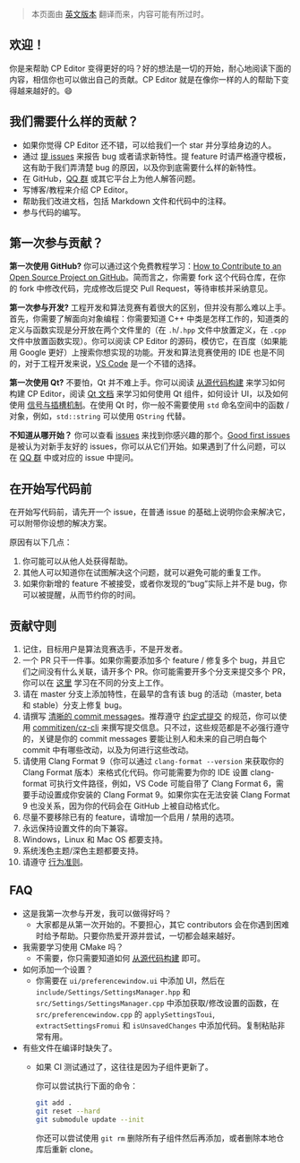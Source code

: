 > 本页面由 [英文版本](CONTRIBUTING.md) 翻译而来，内容可能有所过时。

## 欢迎！

你是来帮助 CP Editor 变得更好的吗？好的想法是一切的开始，耐心地阅读下面的内容，相信你也可以做出自己的贡献。CP Editor 就是在像你一样的人的帮助下变得越来越好的。:smile:

## 我们需要什么样的贡献？

- 如果你觉得 CP Editor 还不错，可以给我们一个 star 并分享给身边的人。
- 通过 [提 issues](https://github.com/cpeditor/cpeditor/issues/new/choose) 来报告 bug 或者请求新特性。提 feature 时请严格遵守模板，这有助于我们弄清楚 bug 的原因，以及你到底需要什么样的新特性。
- 在 GitHub，[QQ 群](https://jq.qq.com/?_wv=1027&k=50eq8yF) 或其它平台上为他人解答问题。
- 写博客/教程来介绍 CP Editor。
- 帮助我们改进文档，包括 Markdown 文件和代码中的注释。
- 参与代码的编写。

## 第一次参与贡献？

**第一次使用 GitHub?** 你可以通过这个免费教程学习：[How to Contribute to an Open Source Project on GitHub](https://egghead.io/series/how-to-contribute-to-an-open-source-project-on-github)。简而言之，你需要 fork 这个代码仓库，在你的 fork 中修改代码，完成修改后提交 Pull Request，等待审核并采纳意见。

**第一次参与开发?** 工程开发和算法竞赛有着很大的区别，但并没有那么难以上手。首先，你需要了解面向对象编程：你需要知道 C++ 中类是怎样工作的，知道类的定义与函数实现是分开放在两个文件里的（在 `.h`/`.hpp` 文件中放置定义，在 `.cpp` 文件中放置函数实现）。你可以阅读 CP Editor 的源码，模仿它，在百度（如果能用 Google 更好）上搜索你想实现的功能。开发和算法竞赛使用的 IDE 也是不同的，对于工程开发来说，[VS Code](https://code.visualstudio.com/) 是一个不错的选择。

**第一次使用 Qt?** 不要怕，Qt 并不难上手。你可以阅读 [从源代码构建](doc/INSTALL_zh-CN.md#从源代码构建) 来学习如何构建 CP Editor，阅读 [Qt 文档](https://doc.qt.io/) 来学习如何使用 Qt 组件，如何设计 UI，以及如何使用 [信号与插槽机制](https://doc.qt.io/qt-5/signalsandslots.html)。在使用 Qt 时，你一般不需要使用 `std` 命名空间中的函数 / 对象，例如，`std::string` 可以使用 `QString` 代替。

**不知道从哪开始？** 你可以查看 [issues](https://github.com/cpeditor/cpeditor/issues) 来找到你感兴趣的那个。[Good first issues](https://github.com/cpeditor/cpeditor/issues?q=is%3Aissue+is%3Aopen+label%3A%22good+first+issue%22) 是被认为对新手友好的 issues，你可以从它们开始。如果遇到了什么问题，可以在 [QQ 群](https://jq.qq.com/?_wv=1027&k=50eq8yF) 中或对应的 issue 中提问。

## 在开始写代码前

在开始写代码前，请先开一个 issue，在普通 issue 的基础上说明你会来解决它，可以附带你设想的解决方案。

原因有以下几点：

1. 你可能可以从他人处获得帮助。
2. 其他人可以知道你在试图解决这个问题，就可以避免可能的重复工作。
3. 如果你新增的 feature 不被接受，或者你发现的“bug”实际上并不是 bug，你可以被提醒，从而节约你的时间。

## 贡献守则

1. 记住，目标用户是算法竞赛选手，不是开发者。
2. 一个 PR 只干一件事。如果你需要添加多个 feature / 修复多个 bug，并且它们之间没有什么关联，请开多个 PR。你可能需要开多个分支来提交多个 PR，你可以在 [这里](https://learngitbranching.js.org/) 学习在不同的分支上工作。
3. 请在 master 分支上添加特性，在最早的含有该 bug 的活动（master, beta 和 stable）分支上修复 bug。
4. 请撰写 [清晰的 commit messages](https://chris.beams.io/posts/git-commit/)。推荐遵守 [约定式提交](https://www.conventionalcommits.org/zh-hans/) 的规范，你可以使用 [commitizen/cz-cli](https://github.com/commitizen/cz-cli) 来撰写提交信息。只不过，这些规范都是不必强行遵守的，关键是你的 commit messages 要能让别人和未来的自己明白每个 commit 中有哪些改动，以及为何进行这些改动。
5. 请使用 Clang Format 9（你可以通过 `clang-format --version` 来获取你的 Clang Format 版本）来格式化代码。你可能需要为你的 IDE 设置 clang-format 可执行文件路径，例如，VS Code 可能自带了 Clang Format 6，需要手动设置成你安装的 Clang Format 9。如果你实在无法安装 Clang Format 9 也没关系，因为你的代码会在 GitHub 上被自动格式化。
6. 尽量不要移除已有的 feature，请增加一个启用 / 禁用的选项。
7. 永远保持设置文件的向下兼容。
8. Windows，Linux 和 Mac OS 都要支持。
9. 系统浅色主题/深色主题都要支持。
10. 请遵守 [行为准则](CODE_OF_CONDUCT.md)。

## FAQ

- 这是我第一次参与开发，我可以做得好吗？
  - 大家都是从第一次开始的。不要担心，其它 contributors 会在你遇到困难时给予帮助。只要你热爱开源并尝试，一切都会越来越好。
- 我需要学习使用 CMake 吗？
  - 不需要，你只需要知道如何 [从源代码构建](doc/INSTALL_zh-CN.md#从源代码构建) 即可。
- 如何添加一个设置？
  - 你需要在 `ui/preferencewindow.ui` 中添加 UI，然后在 `include/Settings/SettingsManager.hpp` 和 `src/Settings/SettingsManager.cpp` 中添加获取/修改设置的函数，在 `src/preferencewindow.cpp` 的 `applySettingsToui`, `extractSettingsFromui` 和 `isUnsavedChanges` 中添加代码。复制粘贴非常有用。
- 有些文件在编译时缺失了。
  - 如果 CI 测试通过了，这往往是因为子组件更新了。

    你可以尝试执行下面的命令：

    ```sh
    git add .
    git reset --hard
    git submodule update --init
    ```

    你还可以尝试使用 `git rm` 删除所有子组件然后再添加，或者删除本地仓库后重新 clone。
